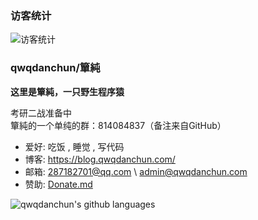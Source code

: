 ### 访客统计

![访客统计](https://count.getloli.com/get/@qwqdanchun "访客统计")

### qwqdanchun/簞純

**这里是簞純，一只野生程序猿**

考研二战准备中  
簞純的一个单纯的群：814084837（备注来自GitHub）

- 爱好: 吃饭 , 睡觉 , 写代码
- 博客: https://blog.qwqdanchun.com/
- 邮箱: 287182701@qq.com \ admin@qwqdanchun.com
- 赞助: [Donate.md](/Donate.md "Donate.md")  


![qwqdanchun's github languages](https://github-readme-stats.vercel.app/api/top-langs/?username=qwqdanchun&layout=compact)

